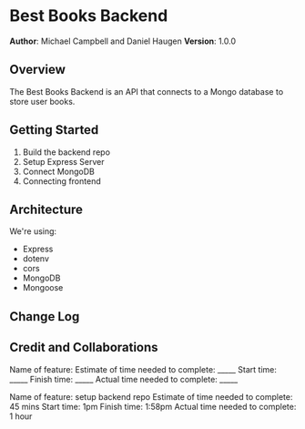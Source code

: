 # Best Books Backend

**Author**: Michael Campbell and Daniel Haugen
**Version**: 1.0.0

## Overview
<!-- Provide a high level overview of what this application is and why you are building it, beyond the fact that it's an assignment for this class. (i.e. What's your problem domain?) -->

The Best Books Backend is an API that connects to a Mongo database to store user books. 

## Getting Started
<!-- What are the steps that a user must take in order to build this app on their own machine and get it running? -->
1. Build the backend repo
2. Setup Express Server
3. Connect MongoDB
4. Connecting frontend


## Architecture
<!-- Provide a detailed description of the application design. What technologies (languages, libraries, etc) you're using, and any other relevant design information. -->
We're using:
- Express
- dotenv
- cors
- MongoDB
- Mongoose


## Change Log
<!-- Use this area to document the iterative changes made to your application as each feature is successfully implemented. Use time stamps. Here's an example:

01-01-2001 4:59pm - Application now has a fully-functional express server, with a GET route for the location resource. -->



## Credit and Collaborations
<!-- Give credit (and a link) to other people or resources that helped you build this application. -->


Name of feature: 
Estimate of time needed to complete: _____
Start time: _____
Finish time: _____
Actual time needed to complete: _____

Name of feature: setup backend repo
Estimate of time needed to complete: 45 mins
Start time: 1pm
Finish time: 1:58pm
Actual time needed to complete: 1 hour



